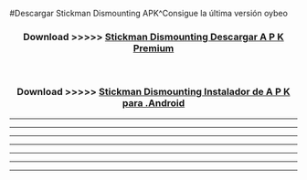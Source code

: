 #Descargar Stickman Dismounting  APK^Consigue la última versión oybeo



<div align="center">
<h3>Download >>>>> <a href="https://es-sites.web.app/?es= Stickman Dismounting ">Stickman Dismounting  Descargar A P K Premium</a></h3><br>

<h3>Download >>>>> <a href="https://es-sites.web.app/?es= Stickman Dismounting ">Stickman Dismounting  Instalador de A P K para .Android</a></h3>
</div>


----------------------------------------------------------

----------------------------------------------------------

----------------------------------------------------------

----------------------------------------------------------

----------------------------------------------------------

----------------------------------------------------------

----------------------------------------------------------



